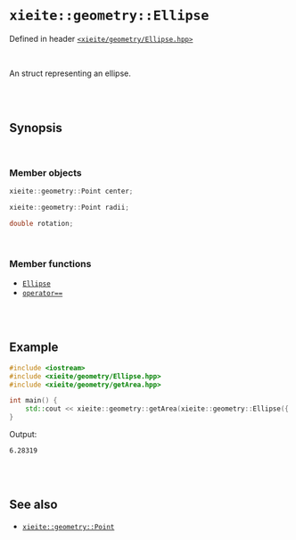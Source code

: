 # `xieite::geometry::Ellipse`
Defined in header [`<xieite/geometry/Ellipse.hpp>`](../../include/xieite/geometry/Ellipse.hpp)

<br/>

An struct representing an ellipse.

<br/><br/>

## Synopsis

<br/>

### Member objects
```cpp
xieite::geometry::Point center;
```
```cpp
xieite::geometry::Point radii;
```
```cpp
double rotation;
```

<br/>

### Member functions
- [`Ellipse`](../../docs/geometry/Ellipse/constructor.md)
- [`operator==`](../../docs/geometry/Ellipse/operatorEquals.md)

<br/><br/>

## Example
```cpp
#include <iostream>
#include <xieite/geometry/Ellipse.hpp>
#include <xieite/geometry/getArea.hpp>

int main() {
	std::cout << xieite::geometry::getArea(xieite::geometry::Ellipse({ 0.0, 0.0 }, { 1.0, 2.0 })) << '\n';
}
```
Output:
```
6.28319
```

<br/><br/>

## See also
- [`xieite::geometry::Point`](../../docs/geometry/Point.md)
